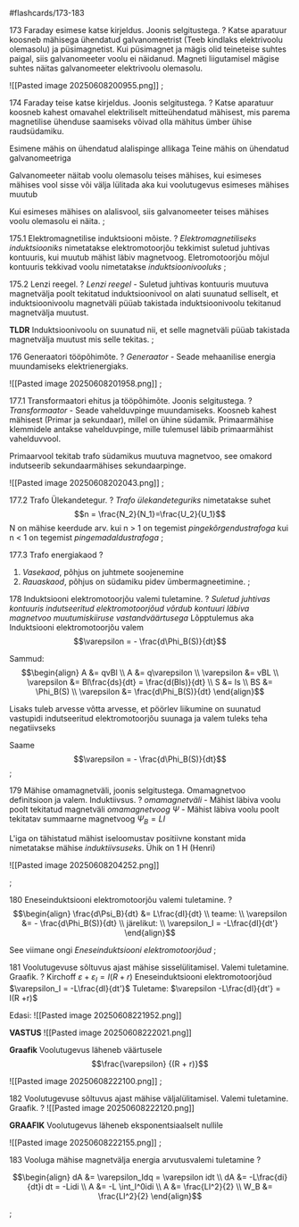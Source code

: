 #flashcards/173-183

173 Faraday esimese katse kirjeldus. Joonis selgitustega.
?
Katse aparatuur koosneb mähisega ühendatud galvanomeetrist (Teeb kindlaks elektrivoolu olemasolu) ja püsimagnetist. Kui püsimagnet ja mägis olid teineteise suhtes paigal, siis galvanomeeter voolu ei näidanud. Magneti liigutamisel mägise suhtes näitas galvanomeeter elektrivoolu olemasolu.

![[Pasted image 20250608200955.png]]
;

174 Faraday teise katse kirjeldus. Joonis selgitustega.
?
Katse aparatuur koosneb kahest omavahel elektriliselt mitteühendatud mähisest, mis parema magnetilise ühenduse saamiseks võivad olla mähitus ümber ühise raudsüdamiku. 

Esimene mähis on ühendatud alalispinge allikaga
Teine mähis on ühendatud galvanomeetriga

Galvanomeeter näitab voolu olemasolu teises mähises, kui esimeses mähises vool sisse või välja lülitada aka kui voolutugevus esimeses mähises muutub

Kui esimeses mähises on alalisvool, siis galvanomeeter teises mähises voolu olemasolu ei näita.
;

175.1 Elektromagnetilise induktsiooni mõiste.
?
*Elektromagnetiliseks induktsiooniks* nimetatakse elektromotoorjõu tekkimist suletud juhtivas kontuuris, kui muutub mähist läbiv magnetvoog. Eletromotoorjõu mõjul kontuuris tekkivad voolu nimetatakse *induktsioonivooluks*
;

175.2  Lenzi reegel.
?
*Lenzi reegel* - Suletud juhtivas kontuuris muutuva magnetvälja poolt tekitatud induktsioonivool on alati suunatud selliselt, et induktsioonivoolu magnetväli püüab takistada induktsioonivoolu tekitanud magnetvälja muutust.

**TLDR** Induktsioonivoolu on suunatud nii, et selle magnetväli püüab takistada magnetvälja muutust mis selle tekitas.
;

176 Generaatori tööpõhimõte.
?
*Generaator* - Seade mehaanilise energia muundamiseks elektrienergiaks.

![[Pasted image 20250608201958.png]]
;

177.1 Transformaatori ehitus ja tööpõhimõte. Joonis selgitustega. 
?
*Transformaator* - Seade vahelduvpinge muundamiseks.
Koosneb kahest mähisest (Primar ja sekundaar), millel on ühine südamik. Primaarmähise klemmidele antakse vahelduvpinge, mille tulemusel läbib primaarmähist vahelduvvool. 

Primaarvool tekitab trafo südamikus muutuva magnetvoo, see omakord indutseerib sekundaarmähises sekundaarpinge.

![[Pasted image 20250608202043.png]]
;

177.2 Trafo Ülekandetegur.
?
*Trafo ülekandeteguriks* nimetatakse suhet
$$n = \frac{N_2}{N_1}=\frac{U_2}{U_1}$$
N on mähise keerdude arv.
kui n > 1 on tegemist *pingekõrgendustrafoga*
kui n < 1 on tegemist *pingemadaldustrafoga*
;

177.3 Trafo energiakaod
?
1. *Vasekaod*, põhjus on juhtmete soojenemine
2. *Rauaskaod*, põhjus on südamiku pidev ümbermagneetimine. 
;

178 Induktsiooni elektromotoorjõu valemi tuletamine.
?
*Suletud juhtivas kontuuris indutseeritud elektromotoorjõud võrdub kontuuri
läbiva magnetvoo muutumiskiiruse vastandväärtusega*
Lõpptulemus aka Induktsiooni elektromotoorjõu valem
$$\varepsilon = - \frac{d\Phi_B(S)}{dt}$$

Sammud:
$$\begin{align} A &= qvBl \\
A &= q\varepsilon \\
\varepsilon &= vBL \\
\varepsilon &= Bl\frac{ds}{dt} = \frac{d(Bls)}{dt} \\
S &= ls \\
BS &= \Phi_B(S) \\
\varepsilon &= \frac{d\Phi_B(S)}{dt}
\end{align}$$

Lisaks tuleb arvesse võtta arvesse, et pöörlev liikumine on suunatud vastupidi indutseeritud elektromotoorjõu suunaga ja valem tuleks teha negatiivseks

Saame
$$\varepsilon = - \frac{d\Phi_B(S)}{dt}$$
;

179 Mähise omamagnetväli, joonis selgitustega. Omamagnetvoo definitsioon ja valem. Induktiivsus.
?
*omamagnetväli* - Mähist läbiva voolu poolt tekitatud magnetväli
*omamagnetvoog*  $\Psi$ - Mähist läbiva voolu poolt tekitatav summaarne magnetvoog
$\Psi_B = LI$ 

L'iga on tähistatud mähist iseloomustav positiivne konstant mida nimetatakse mähise *induktiivsuseks*. Ühik on 1 H (Henri)

![[Pasted image 20250608204252.png]]

;

180 Eneseinduktsiooni elektromotoorjõu valemi tuletamine.
?
$$\begin{align} 
\frac{d\Psi_B}{dt} &= L\frac{dI}{dt} \\
teame: \\
\varepsilon &= - \frac{d\Phi_B(S)}{dt} \\
järelikut: \\
\varepsilon_I = -L\frac{dI}{dt'}
\end{align}$$

See viimane ongi *Eneseinduktsiooni elektromotoorjõud*
;

181 Voolutugevuse sõltuvus ajast mähise sisselülitamisel. Valemi tuletamine. Graafik.
?
Kirchoff $\varepsilon + \varepsilon_I = I(R +r)$
Eneseinduktsiooni elektromotoorjõud $\varepsilon_I = -L\frac{dI}{dt'}$
Tuletame: $\varepsilon -L\frac{dI}{dt'} = I(R +r)$

Edasi:
![[Pasted image 20250608221952.png]]

**VASTUS**
![[Pasted image 20250608222021.png]]

**Graafik**
Voolutugevus läheneb väärtusele $$\frac{\varepsilon} {(R + r)}$$

![[Pasted image 20250608222100.png]]
;

182 Voolutugevuse sõltuvus ajast mähise väljalülitamisel. Valemi tuletamine. Graafik.
?
![[Pasted image 20250608222120.png]]

**GRAAFIK**
Voolutugevus läheneb eksponentsiaalselt nullile

![[Pasted image 20250608222155.png]]
;

183 Vooluga mähise magnetvälja energia arvutusvalemi tuletamine
?

$$\begin{align}
dA &= \varepsilon_Idq = \varepsilon idt \\
dA &= -L\frac{di}{dt}i dt = -Lidi \\
A &= -L \int_I^0idi \\
A &= \frac{LI^2}{2} \\
W_B &= \frac{LI^2}{2}
\end{align}$$

;